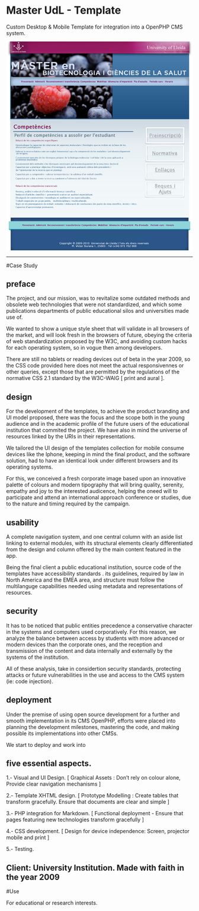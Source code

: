 # Master UdL - Template

Custom Desktop & Mobile Template for integration into a OpenPHP CMS system. 


 ![](https://github.com/delfiramirez/master-udl-2009/blob/master/public/assets/splash.jpg)

------------------------------------------------------------------

#Case Study

preface
------
The project, and our mission, was to revitalize some outdated methods and obsolete web technologies that were not standardized, and which some publications departments of public educational silos and universities made use of.

We wanted to show a unique style sheet that will validate in all browsers of the market, and will look fresh in the browsers of future, obeying the criteria of web standardization proposed by the W3C, and avoiding custom hacks for each operating system, so in vogue then among developers. 

There are still no tablets or reading devices out of beta in the year 2009, so the CSS code provided here does not meet the actual responsivennes or other queries, except those that are permitted by the regulations of the normative CSS 2.1 standard by the W3C-WAIG [ print and aural ].

design
------
For the development of the templates, to achieve the product branding and UI model proposed, there was the focus and the scope both in the young audience and in the academic profile of the future users of the educational institution that commited the project. We have also in mind the universe of resources linked by the URIs in their representations.

We tailored the UI design of the templates collection for mobile consume devices like the Iphone, keeping in mind the final product, and the software solution, had to have an identical look under different browsers and its operating systems.

For this, we conceived a fresh corporate image based upon an innovative palette of colours and modern tipography that will bring quality, serenity, empathy and joy to the interested audicence, helping the oneed will to participate and attend an international approach conference or studies, due to the nature and timing required by the campaign.

usability
--------
A complete navigation system, and one central column with an aside list linking to external modules, with its structural elements clearly differentiated from the design and column offered by the main content featured in the app.

Being the final client a public educational institution, source code of the templates have accessibility standards . its guidelines, required by law in North America and the EMEA area, and structure must follow the multilanguge capabilities needed using metadata and representations of resources.

security
-------

It has to be noticed that public entities precedence a conservative character in the systems and computers used corporatively. For this reason, we analyze the balance between access by students with more advanced or modern devices than the corporate ones, and the reception and transmission of the content and data internally and externally by the systems of the institution. 

All of these analysis, take in considertion security standards, protecting attacks or future vulnerabilities in the use and access to the CMS system (ie: code injection).

deployment
-------

Under the premise of using open source development for a further and smooth implementation in its CMS OpenPHP, efforts were placed into planning the development milestones, mastering the code, and making possible its implementations into other CMSs.

We start to deploy and work into

five essential aspects.
--------------------------------------------------------------------------------------------------------------------------


1.- Visual and UI Design. [ Graphical Assets : Don’t rely on colour alone,  Provide clear navigation mechanisms ]

2.- Template XHTML design. [ Prototype Modelling :  Create tables that transform gracefully. Ensure that documents are clear and simple ]

3.- PHP integration for Markdown. [ Functional deployment - Ensure that pages featuring new technologies transform gracefully ]

4.- CSS development. [ Design for device independence: Screen, projector mobile and print ]

5.- Testing.


Client:  University Institution. Made with faith in the year 2009
--------------------------------------------------------------------------------

#Use

For educational or research interests. 

